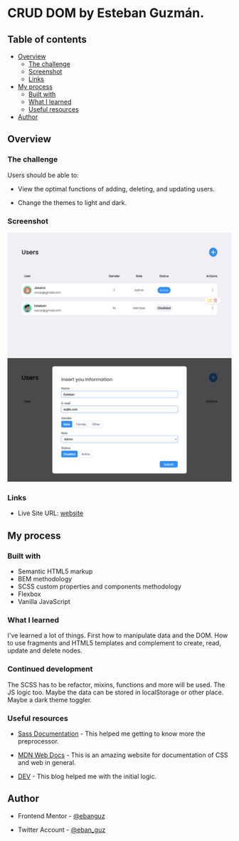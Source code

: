 # CRUD DOM by Esteban Guzmán.

## Table of contents

-   [Overview](#overview)
    -   [The challenge](#the-challenge)
    -   [Screenshot](#screenshot)
    -   [Links](#links)
-   [My process](#my-process)
    -   [Built with](#built-with)
    -   [What I learned](#what-i-learned)
    -   [Useful resources](#useful-resources)
-   [Author](#author)

## Overview

### The challenge

Users should be able to:

-   View the optimal functions of adding, deleting, and updating users.

-   Change the themes to light and dark.

### Screenshot

![](design/table-img.png) ![](design/form-img.png)

### Links

-   Live Site URL: [website](https://eban-crud.netlify.app/)

## My process

### Built with

-   Semantic HTML5 markup
-   BEM methodology
-   SCSS custom properties and components methodology
-   Flexbox
-   Vanilla JavaScript

### What I learned

I've learned a lot of things. First how to manipulate data and the DOM. How to use fragments and HTML5 templates and complement to create, read, update and delete nodes.

### Continued development

The SCSS has to be refactor, mixins, functions and more will be used. The JS logic too. Maybe the data can be stored in localStorage or other place. Maybe a dark theme toggler.

### Useful resources

-   [Sass Documentation](https://sass-lang.com/documentation) - This helped me getting to know more the preprocessor.

-   [MDN Web Docs](https://developer.mozilla.org/en-US/) - This is an amazing website for documentation of CSS and web in general.

-   [DEV](https://dev.to/alexmercedcoder/frontend-crud-with-plain-vanilla-js-35cd) - This blog helped me with the initial logic.

## Author

-   Frontend Mentor - [@ebanguz](https://www.frontendmentor.io/profile/ebanguz)

-   Twitter Account - [@eban_guz](https://twitter.com/eban_guz)
